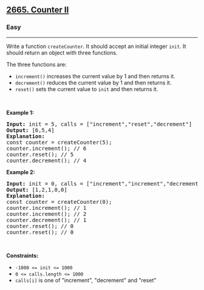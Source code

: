 <h2><a href="https://leetcode.com/problems/counter-ii/">2665. Counter II</a></h2><h3>Easy</h3><hr><div><p>Write a function&nbsp;<code>createCounter</code>. It should accept an initial integer&nbsp;<code>init</code>. It should return an object with three functions.</p>

<p>The three functions are:</p>

<ul>
	<li><code>increment()</code>&nbsp;increases&nbsp;the current value by 1 and then returns it.</li>
	<li><code>decrement()</code>&nbsp;reduces the current value by 1 and then returns it.</li>
	<li><code>reset()</code>&nbsp;sets the current value to&nbsp;<code>init</code>&nbsp;and then returns it.</li>
</ul>

<p>&nbsp;</p>
<p><strong class="example">Example 1:</strong></p>

<pre><strong>Input:</strong> init = 5, calls = ["increment","reset","decrement"]
<strong>Output:</strong> [6,5,4]
<strong>Explanation:</strong>
const counter = createCounter(5);
counter.increment(); // 6
counter.reset(); // 5
counter.decrement(); // 4
</pre>

<p><strong class="example">Example 2:</strong></p>

<pre><strong>Input:</strong> init = 0, calls = ["increment","increment","decrement","reset","reset"]
<strong>Output:</strong> [1,2,1,0,0]
<strong>Explanation:</strong>
const counter = createCounter(0);
counter.increment(); // 1
counter.increment(); // 2
counter.decrement(); // 1
counter.reset(); // 0
counter.reset(); // 0
</pre>

<p>&nbsp;</p>
<p><strong>Constraints:</strong></p>

<ul>
	<li><code>-1000 &lt;= init &lt;= 1000</code></li>
	<li><code>0 &lt;= calls.length &lt;= 1000</code></li>
	<li><code>calls[i]</code> is one of "increment", "decrement" and&nbsp;"reset"</li>
</ul>
</div>